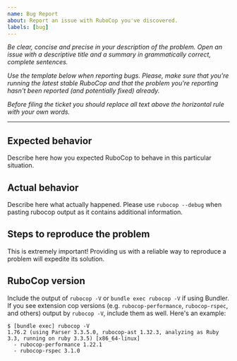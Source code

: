 ```yaml
---
name: Bug Report
about: Report an issue with RuboCop you've discovered.
labels: [bug]
---
```


*Be clear, concise and precise in your description of the problem.
Open an issue with a descriptive title and a summary in grammatically correct,
complete sentences.*

*Use the template below when reporting bugs. Please, make sure that
you're running the latest stable RuboCop and that the problem you're reporting
hasn't been reported (and potentially fixed) already.*

*Before filing the ticket you should replace all text above the horizontal
rule with your own words.*

--------

## Expected behavior

Describe here how you expected RuboCop to behave in this particular situation.

## Actual behavior

Describe here what actually happened.
Please use `rubocop --debug` when pasting rubocop output as it contains additional information.

## Steps to reproduce the problem

This is extremely important! Providing us with a reliable way to reproduce
a problem will expedite its solution.

## RuboCop version

Include the output of `rubocop -V` or `bundle exec rubocop -V` if using Bundler.
If you see extension cop versions (e.g. `rubocop-performance`, `rubocop-rspec`, and others)
output by `rubocop -V`, include them as well. Here's an example:

```
$ [bundle exec] rubocop -V
1.76.2 (using Parser 3.3.5.0, rubocop-ast 1.32.3, analyzing as Ruby 3.3, running on ruby 3.3.5) [x86_64-linux]
  - rubocop-performance 1.22.1
  - rubocop-rspec 3.1.0
```
